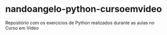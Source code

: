 # nandoangelo-python-cursoemvideo
 Repositório com os exercícios de Python realizados durante as aulas no Curso em Vídeo
